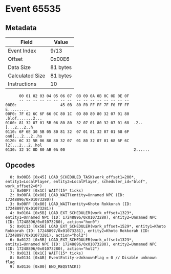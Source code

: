 # Event 65535

## Metadata

| Field           | Value    |
|-----------------|----------|
| Event Index     | 9/13     |
| Offset          | 0x00E6   |
| Data Size       | 81 bytes |
| Calculated Size | 81 bytes |
| Instructions    | 10       |

```
      00 01 02 03 04 05 06 07  08 09 0A 0B 0C 0D 0E 0F
      -- -- -- -- -- -- -- --  -- -- -- -- -- -- -- --
00E0:                   45 0B  80 F0 FF FF 7F F0 FF FF        E.........
00F0: 7F 62 6C 6F 66 0C 80 1C  0D 80 80 80 32 07 01 80  .blof.......2...
0100: 81 32 07 01 5B 06 80 80  32 07 01 80 32 07 01 68  .2..[...2...2..h
0110: 6F 6E 30 5B 05 80 81 32  07 01 81 32 07 01 68 6F  on0[...2...2..ho
0120: 6C 32 5B 06 80 80 32 07  01 80 32 07 01 68 6F 6C  l2[...2...2..hol
0130: 32 1C 0D 80 AB 0A 00                              2......         
```

## Opcodes

```
  0: 0x00E6 [0x45] LOAD_SCHEDULED_TASK(work_offset1=200*, entity1=LocalPlayer, entity2=LocalPlayer, scheduler_id="blof", work_offset2=0*)
  1: 0x00F7 [0x1C] WAIT(15* ticks)
  2: 0x00FA [0x80] LOAD_WAIT(entity=Unnamed NPC (ID: 17248896/0x01073280))
  3: 0x00FF [0x80] LOAD_WAIT(entity=Khoto Rokkorah (ID: 17248897/0x01073281))
  4: 0x0104 [0x5B] LOAD_EXT_SCHEDULER(work_offset=1323*, entity1=Unnamed NPC (ID: 17248896/0x01073280), entity2=Unnamed NPC (ID: 17248896/0x01073280), action="hon0")
  5: 0x0113 [0x5B] LOAD_EXT_SCHEDULER(work_offset=1529*, entity1=Khoto Rokkorah (ID: 17248897/0x01073281), entity2=Khoto Rokkorah (ID: 17248897/0x01073281), action="hol2")
  6: 0x0122 [0x5B] LOAD_EXT_SCHEDULER(work_offset=1323*, entity1=Unnamed NPC (ID: 17248896/0x01073280), entity2=Unnamed NPC (ID: 17248896/0x01073280), action="hol2")
  7: 0x0131 [0x1C] WAIT(15* ticks)
  8: 0x0134 [0xAB] EventEntity->UnknownFlag = 0 // Disable unknown flag
  9: 0x0136 [0x00] END_REQSTACK()
```
